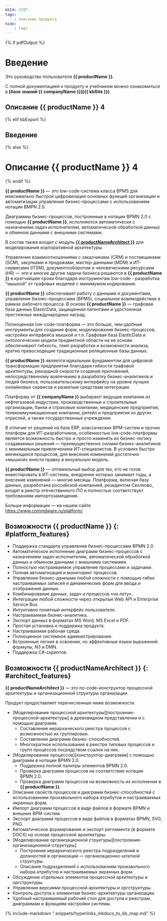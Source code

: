 ```yaml
---
kbId: 2197
tags:
    - описание продукта
hide:
    - tags
---
```


{% if pdfOutput %}

# Введение

Это руководство пользователя **{{ productName }}**.

С полной документацией к продукту и учебником можно ознакомиться в **[базе знаний {{ companyName }}]({{ kbSite }})**.

## Описание {{ productName }} 4

{% elif kbExport %}

## Введение

{% else %}

# Описание {{ productName }} 4

{% endif %}

**{{ productName }}** — это low-code-система класса BPMS для максимально быстрой цифровизации основных функций организации и автоматизации управления бизнес-процессами с использованием нотации BMPN 2.0.

Диаграммы бизнес-процессов, построенные в нотации BPMN 2.0 с помощью **{{ productName }}**, исполняются автоматически с назначением задач исполнителям, автоматической обработкой данных и обменом данными с внешними системами.

В состав также входит с модуль **[{{ productNameArchitect }}](#architect_features)** для моделирования корпоративной архитектуры.

Управление взаимоотношениями с заказчиками (CRM) и поставщиками (SCM), закупками и продажами, мастер-данными (MDM) и ИТ-сервисами (ITSM), документооборотом и человеческими ресурсами (HR) — эти и многие другие задачи бизнеса решаются в **{{ productName }}** в кратчайшие сроки благодаря инструментам low-code - разработка "мышкой" от графовых моделей с минимумом кодирования.

**{{ productName }}** обеспечивает работу с данными и документами, управление бизнес-процессами (BPMS), социальное взаимодействие в рамках рабочего процесса. В основе **{{ productName }}** — графовая база данных ElasticData, защищенная патентами и удостоенная престижных международных наград.

Полноценная low-code-платформа — это больше, чем удобные инструменты для создания форм, моделирования бизнес-процессов, настройки интерфейса мышкой и т.п. Графовая база ElasticData и онтологические модели предметной области на ее основе обеспечивают гибкость, темп разработки и возможности анализа, кратно превосходящие традиционные реляционные базы данных.

**{{ productName }}** является идеальным фундаментом для цифровой трансформации предприятия благодаря гибкости графовой архитектуры, рекордной скорости создания приложений, непосредственному вовлечению в разработку бизнес-аналитиков и людей бизнеса, пользовательскому интерфейсу на уровне лучших онлайновых сервисов и развитым средствам интеграции.

Платформу от **{{ companyName }}** выбирают ведущие компании из нефтегазовой индустрии, производственные и строительные организации, банки и страховые компании, медицинские предприятия, телекоммуникационные компании, ритейл и предприятия из других отраслей, а также государственные учреждения.

В отличие от решений на базе ERP, классических BPM-систем и прочих платформ для ИТ-разработчиков, особенностью low-code-платформы является возможность быстро и просто изменять их бизнес-логику создаваемых решений — преимущественно силами бизнес-аналитиков с минимальным привлечением ИТ-специалистов. В условиях быстро меняющихся процессов, для внесения изменений достаточно «мышкой» внести правку в визуальную модель.

**{{ productName }}** — оптимальный выбор для тех, кто не готов инвестировать в ИТ-системы, внедрение которых занимает годы, а внесение изменений — многие месяцы. Платформа, включая базу данных, разработана российской компанией, резидентом Сколково, входит в реестр отечественного ПО и полностью соответствует требованиям импортозамещения.

Больше информации — на нашем сайте <https://www.comindware.ru/platform/>

## Возможности {{ productName }} {: #platform_features}

* Поддержка стандарта управления бизнес-процессами BPMN 2.0.
* Автоматическое исполнение диаграмм бизнес-процессов с назначением задач исполнителям, автоматической обработкой данных и обменом данными с внешними системами.
* Полностью настраиваемое управление процессами и задачами.
* Полная автоматизация и мониторинг процессов.
* Управление бизнес-данными любой сложности с помощью гибко настраиваемых записей и динамических форм для ввода и отображения данных.
* Комбинирование данных, задач и процессов «на лету».
* Интеграции любой сложности через открытые Web API и Enterprise Service Bus.
* Интуитивно понятный интерфейс пользователя.
* Настраиваемая бизнес-аналитика.
* Экспорт данных в форматах MS Word, MS Excel и PDF.
* Простая установка и поддержка продукта.
* Настраиваемая рабочая среда.
* Полноценное системное администрирование.
* Встроенные легкие в освоении, но эффективные языки выражений: формулы, N3 и DMN.
* Поддержка C#-скриптов.

## Возможности {{ productNameArchitect }} {: #architect_features}

**{{ productNameArchitect }}** — это no-code-конструктор процессной архитектуры и организационной структуры организации.

Продукт предоставляет перечисленные ниже возможности.

* [Моделирование процессной архитектуры][построение-процессной-архитектуры] в древовидном представлении и с помощью диаграмм.
    * Составление иерархического реестра процессов с возможностью их группировки.
    * Составление диаграмм бизнес-способностей.
    * Многократное использование в реестре типовых процессов и групп процессов посредством ссылок на них.
* [Моделирование процессов][конструктор-диаграмм] с помощью диаграмм в нотации BPMN 2.0.
    * Поддержка полной палитры элементов BPMN 2.0.
    * Проверка диаграмм процессов на соответствие нотации BPMN 2.0.
    * Проверка диаграмм процессов на возможность их исполнения в **{{ productName }}**.
* Описание свойств процессов и диаграмм бизнес-способностей с использованием произвольного набора атрибутов и настраиваемых экранных форм.
* Импорт диаграмм процессов в виде файлов в формате BPMN и внешних BPM-систем.
* Экспорт диаграмм процессов в виде файлов в форматах BPMN, SVG, PNG.
* Автоматическое формирование и экспорт регламента (в формате DOCX) на основе процессной архитектуры.
* [Моделирование организационной структуры][построение-организационной-структуры].
    * Построение иерархического реестра подразделений и должностей в организации — организационно-штатной структуры.
    * Описание подразделений с использованием произвольного набора атрибутов и настраиваемых экранных форм.
* Обсуждение отдельных элементов процессной архитектуры и оргструктуры.
* Управление версиями процессной архитектуры и оргструктуры.
* Контроль доступа к элементам бизнес-архитектуры организации.
* Удобный настраиваемый рабочий стол для доступа к реестрам, диаграммам и функциям настройки системы.

{%
include-markdown ".snippets/hyperlinks_mkdocs_to_kb_map.md"
%}
